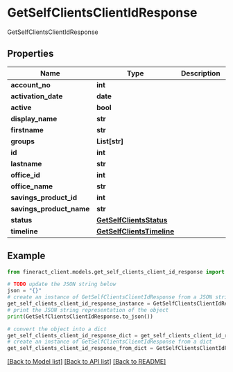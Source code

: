 # GetSelfClientsClientIdResponse

GetSelfClientsClientIdResponse

## Properties

Name | Type | Description | Notes
------------ | ------------- | ------------- | -------------
**account_no** | **int** |  | [optional] 
**activation_date** | **date** |  | [optional] 
**active** | **bool** |  | [optional] 
**display_name** | **str** |  | [optional] 
**firstname** | **str** |  | [optional] 
**groups** | **List[str]** |  | [optional] 
**id** | **int** |  | [optional] 
**lastname** | **str** |  | [optional] 
**office_id** | **int** |  | [optional] 
**office_name** | **str** |  | [optional] 
**savings_product_id** | **int** |  | [optional] 
**savings_product_name** | **str** |  | [optional] 
**status** | [**GetSelfClientsStatus**](GetSelfClientsStatus.md) |  | [optional] 
**timeline** | [**GetSelfClientsTimeline**](GetSelfClientsTimeline.md) |  | [optional] 

## Example

```python
from fineract_client.models.get_self_clients_client_id_response import GetSelfClientsClientIdResponse

# TODO update the JSON string below
json = "{}"
# create an instance of GetSelfClientsClientIdResponse from a JSON string
get_self_clients_client_id_response_instance = GetSelfClientsClientIdResponse.from_json(json)
# print the JSON string representation of the object
print(GetSelfClientsClientIdResponse.to_json())

# convert the object into a dict
get_self_clients_client_id_response_dict = get_self_clients_client_id_response_instance.to_dict()
# create an instance of GetSelfClientsClientIdResponse from a dict
get_self_clients_client_id_response_from_dict = GetSelfClientsClientIdResponse.from_dict(get_self_clients_client_id_response_dict)
```
[[Back to Model list]](../README.md#documentation-for-models) [[Back to API list]](../README.md#documentation-for-api-endpoints) [[Back to README]](../README.md)


